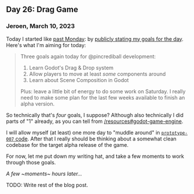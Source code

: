 ## Day 26: Drag Game

### **Jeroen**, March 10, 2023

Today I started like [past Monday](#post-2023-03-06):
by [publicly stating my goals for the day](https://mastodon.social/@jeroenheijmans/109998383905771802).
Here's what I'm aiming for today:

> Three goals again today for @pincrediball development:
>
> 1. Learn Godot's Drag & Drop system
> 2. Allow players to move at least _some_ components around
> 3. Learn about Scene Composition in Godot
>
> Plus: leave a little bit of energy to do some work on Saturday.
> I really need to make some plan for the last few weeks available to finish an alpha version.

So technically that's _four_ goals, I suppose?
Although also technically I did parts of "1" already, as you can tell from [/resources#godot-game-engine](/resources#godot-game-engine).

I will allow myself (at least) one more day to "muddle around" in [`prototype-007` code](https://github.com/pincrediball/prototype-007).
After that I really should be thinking about a somewhat clean codebase for the target alpha release of the game.

For now, let me put down my writing hat, and take a few moments to work through those goals.

_A few ~moments~ hours later..._

TODO: Write rest of the blog post.
